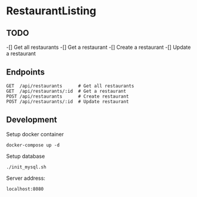 # RestaurantListing

## TODO
-[] Get all restaurants
-[] Get a restaurant
-[] Create a restaurant
-[] Update a restaurant

## Endpoints
```
GET  /api/restaurants      # Get all restaurants
GET  /api/restaurants/:id  # Get a restaurant
POST /api/restaurants      # Create restaurant
POST /api/restaurants/:id  # Update restaurant
```

## Development
Setup docker container
```
docker-compose up -d
```

Setup database
```
./init_mysql.sh
```

Server address:
```
localhost:8080
```
